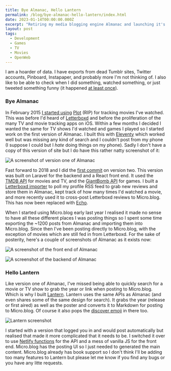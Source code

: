```yaml
---
title: Bye Almanac, Hello Lantern
permalink: /blog/bye-almanac-hello-lantern/index.html
date: 2023-01-14T00:00:00.000Z
excerpt: "Retiring my media blogging engine Almanac and launching it's spirtual successor Lantern"
layout: post
tags:
  - Development
  - Games
  - TV
  - Movies
  - OpenWeb
---
```


I am a hoarder of data. I have exports from dead Tumblr sites, Twitter accounts,  Pinboard, Instapaper, and probably more I'm not thinking of. I also like to be able to check when I did something, watched something, or just tweeted something funny (it happened [at least once](https://hellsite.rknight.me/656762307494682624/)).

### Bye Almanac

In February 2015 [I started using](https://hellsite.rknight.me/569782414899355648/) [Plot](http://plotapp.io/) (RIP) for tracking movies I've watched. This was before I'd heard of [Letterboxd](https://letterboxd.com/) and before the proliferation of the many TV and movie tracking apps on iOS. Within a few months I decided I wanted the same for TV shows I'd watched and games I played so I started work on the first version of Almanac. I built this with [Eleventy](https://www.11ty.dev/) which worked well but was missing any kind of search and I couldn't post from my phone (I suppose I could but I _hate_ doing things on my phone). Sadly I don't have a copy of this version of site but I do have this rather natty screenshot of it:

![A screenshot of version one of Almanac](https://rknightuk.s3.amazonaws.com/site/almanac-screenshot.png)

Fast forward to 2018 and I did the [first commit](https://github.com/rknightuk/almanac/commit/2595bc622f75ef5ddc9a85cd745dd216b69fbddc) on version two. This version was built on Laravel for the backend and a React front end. It used the [TMDB API](https://www.themoviedb.org/) for movies and TV, and the [GiantBomb API](https://www.giantbomb.com/api/) for games. I built a [Letterboxd importer](https://github.com/rknightuk/almanac/blob/master/app/LetterboxdFetcher.php) to poll my profile RSS feed to grab new reviews and store them in Almanac, kept track of how many times I'd watched a movie, and more recently used it to cross-post Letterboxd reviews to Micro.blog. This has now been replaced with [Echo](https://echo.rknight.me).

When I started using Micro.blog early last year I realised it made no sense to have all these different places I was posting things so I spent some time exporting the ~1200 posts from Almanac and importing them into Micro.blog. Since then I've been posting directly to Micro.blog, with the exception of movies which are still fed in from Letterboxd. For the sake of posterity, here's a couple of screenshots of Almanac as it exists now:

![A screenshot of the front end of Almanac](https://rknightuk.s3.amazonaws.com/site/almanac-screenshot-1.png)

![A screenshot of the backend of Almanac](https://rknightuk.s3.amazonaws.com/site/almanac-screenshot-4.png)

### Hello Lantern

Like version one of Almanac, I've missed being able to quickly search for a movie or TV show to grab the year or link when posting to Micro.blog. Which is why I built [Lantern](https://lantern.rknight.me). Lantern uses the same APIs as Almanac (and even shares some of the same design for search). It grabs the year (release or first aired) as well as the poster and converts it to Markdown for posting to Micro.blog. Of course it also pops the [discover emoji](https://help.micro.blog/t/emoji-in-discover/34) in there too.

![Lantern screenshot](https://rknightuk.s3.amazonaws.com/site/lantern-screenshot.png)

I started with a version that logged you in and would post automatically but realised that made it more complicated that it needs to be. I switched it over to use [Netlify functions](https://www.netlify.com/products/functions/) for the API and a mess of vanilla JS for the front end. Micro.blog has the posting UI so I just needed to generated the main content. Micro.blog already has book support so I don't think I'll be adding too many features to Lantern but please let me know if you find any bugs or you have any litte requests.
